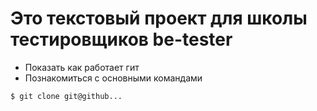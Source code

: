 # Это текстовый проект для школы тестировщиков be-tester

+ Показать как работает гит
+ Познакомиться с основными командами

```bash
$ git clone git@github...
